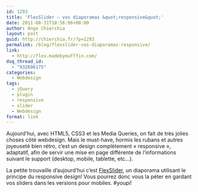 ```yaml
---
id: 1293
title: 'FlexSlider — vos diaporamas &quot;responsive&quot;'
date: 2011-08-31T18:56:06+00:00
author: Ange Chierchia
layout: post
guid: http://chierchia.fr/?p=1293
permalink: /blog/flexslider-vos-diaporamas-responsive/
link:
  - http://flex.madebymufffin.com/
dsq_thread_id:
  - "932696175"
categories:
  - Webdesign
tags:
  - jQuery
  - plugin
  - responsive
  - slider
  - Webdesign
format: link
---
```

Aujourd&rsquo;hui, avec HTML5, CSS3 et les Media Queries, on fait de très jolies choses côté webdesign. Mais le must-have, hormis les rubans et autres joyeuseté bien rétro, c&rsquo;est un design complètement &laquo;&nbsp;responsive&nbsp;&raquo;, adaptatif, afin de servir une mise en page différente de l&rsquo;informations suivant le support (desktop, mobile, tablette, etc&#8230;).

La petite trouvaille d&rsquo;aujourd&rsquo;hui c&rsquo;est <a href="http://flex.madebymufffin.com/" target="_blank">FlexSlider</a>, un diaporama utilisant le principe du responsive design! Vous pourrez donc vous la péter en gardant vos sliders dans les versions pour mobiles. #youpi!